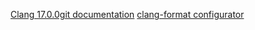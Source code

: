 [Clang 17.0.0git documentation](https://clang.llvm.org/docs/ClangFormatStyleOptions.html)
[clang-format configurator](https://zed0.co.uk/clang-format-configurator/)
